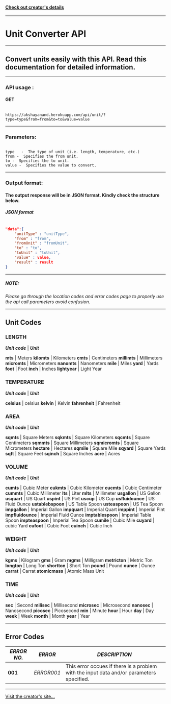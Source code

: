#### **[Check out creator's details](https://akshayanandraut.github.io)**

---

# Unit Converter API

---

## Convert units easily with this API. Read this documentation for detailed information.

---

### API usage : 
 
#### GET
```

https://akshayanand.herokuapp.com/api/unit/?type=type&from=from&to=to&value=value

```


---

### Parameters:

```

type   -  The type of unit (i.e. length, temperature, etc.) 
from -  Specifies the from unit.
to -  Specifies the to unit.
value -  Specifies the value to convert.

```

-----

### Output format:

#### The output response will be in JSON format. Kindly check the structure below.


##### JSON format

```json	

"data":{
	"unitType" : "unitType",
	"from" : "from",
	"fromUnit" : "fromUnit",
	"to" : "to",
	"toUnit" : "toUnit",
	"value" : value,
	"result" : result
}


```

---


##### NOTE:

_Please go through the location codes and error codes page to properly use the api call parameters avoid confusion._


---


## Unit Codes

### LENGTH

**_Unit code_** | **_Unit_**

**mts** | Meters
**kilomts** | Kilometers
**cmts** | Centimeters
**millimts** | Millimeters
**micromts** | Micrometers
**nanomts** | Nanometers
**mile** | Miles
**yard** | Yards
**foot** | Foot
**inch** | Inches
**lightyear** | Light Year


### TEMPERATURE

**_Unit code_** | **_Unit_**

**celsius** | celsius
**kelvin** | Kelvin
**fahrenheit** | Fahrenheit


### AREA

**_Unit code_** | **_Unit_**

**sqmts** | Square Meters
**sqkmts** | Square Kilometers
**sqcmts** | Square Centimeters
**sqmmts** | Square Millimeters
**sqmicromts** | Square Micrometers
**hectare** | Hectares
**sqmile** | Square Mile
**sqyard** | Square Yards
**sqft** | Square Feet
**sqinch** | Square Inches
**acre** | Acres

### VOLUME

**_Unit code_** | **_Unit_**

**cumts** | Cubic Meter
**cukmts** | Cubic Kilometer
**cucmts** | Cubic Centimeter
**cummts** | Cubic Millimeter
**lts** | Liter
**mlts** | Millimeter
**usgallon** | US Gallon
**usquart** | US Quart
**uspint** | US Pint
**uscup** | US Cup
**usfluidounce** | US Fluid Ounce
**ustablebspoon** | US Table Spoon
**usteaspoon** | US Tea Spoon
**impgallon** | Imperial Gallon
**impquart** | Imperial Quart
**imppint** | Imperial Pint
**impfluidounce** | Imperial Fluid Ounce
**imptablespoon** | Imperial Table Spoon
**impteaspoon** | Imperial Tea Spoon
**cumile** | Cubic Mile
**cuyard** | cubic Yard
**cufoot** | Cubic Foot
**cuinch** | Cubic Inch


### WEIGHT

**_Unit code_** | **_Unit_**

**kgms** | Kilogram
**gms** | Gram
**mgms** | Milligram
**metricton** | Metric Ton
**longton** | Long Ton
**shortton** | Short Ton
**pound** | Pound
**ounce** | Ounce
**carrat** | Carrat
**atomicmass** | Atomic Mass Unit


### TIME

**_Unit code_** | **_Unit_**

**sec** | Second
**milisec** | Millisecond
**microsec** | Microsecond
**nanosec** | Nanosecond
**picosec** | Picosecond
**min** | Minute
**hour** | Hour
**day** | Day
**week** | Week
**month** | Month
**year** | Year


 -----	
 
## Error Codes

 **_ERROR NO._** | **_ERROR_** | **_DESCRIPTION_**
-------------- | -------------- | ----------------
	**001**    | *ERROR001* | This error occues if there is a problem with the input data and/or parameters specified.
    
    
-----

[Visit the creator's site...](https://akshayanandraut.github.io)